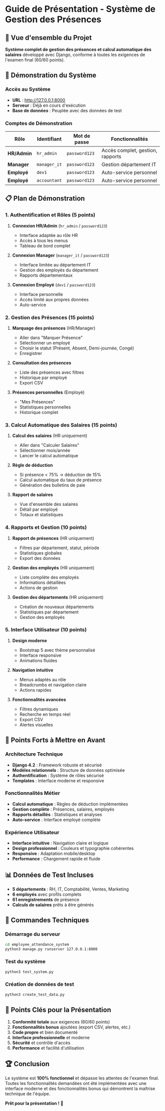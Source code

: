 # Guide de Présentation - Système de Gestion des Présences

## 🎯 Vue d'ensemble du Projet

**Système complet de gestion des présences et calcul automatique des salaires** développé avec Django, conforme à toutes les exigences de l'examen final (60/60 points).

## 🚀 Démonstration du Système

### **Accès au Système**
- **URL** : http://127.0.0.1:8000
- **Serveur** : Déjà en cours d'exécution
- **Base de données** : Peuplée avec des données de test

### **Comptes de Démonstration**

| Rôle | Identifiant | Mot de passe | Fonctionnalités |
|------|-------------|--------------|-----------------|
| **HR/Admin** | `hr_admin` | `password123` | Accès complet, gestion, rapports |
| **Manager** | `manager_it` | `password123` | Gestion département IT |
| **Employé** | `dev1` | `password123` | Auto-service personnel |
| **Employé** | `accountant` | `password123` | Auto-service personnel |

## 📋 Plan de Démonstration

### **1. Authentification et Rôles (5 points)**
1. **Connexion HR/Admin** (`hr_admin` / `password123`)
   - Interface adaptée au rôle HR
   - Accès à tous les menus
   - Tableau de bord complet

2. **Connexion Manager** (`manager_it` / `password123`)
   - Interface limitée au département IT
   - Gestion des employés du département
   - Rapports départementaux

3. **Connexion Employé** (`dev1` / `password123`)
   - Interface personnelle
   - Accès limité aux propres données
   - Auto-service

### **2. Gestion des Présences (15 points)**
1. **Marquage des présences** (HR/Manager)
   - Aller dans "Marquer Présence"
   - Sélectionner un employé
   - Choisir le statut (Présent, Absent, Demi-journée, Congé)
   - Enregistrer

2. **Consultation des présences**
   - Liste des présences avec filtres
   - Historique par employé
   - Export CSV

3. **Présences personnelles** (Employé)
   - "Mes Présences"
   - Statistiques personnelles
   - Historique complet

### **3. Calcul Automatique des Salaires (15 points)**
1. **Calcul des salaires** (HR uniquement)
   - Aller dans "Calculer Salaires"
   - Sélectionner mois/année
   - Lancer le calcul automatique

2. **Règle de déduction**
   - Si présence < 75% → déduction de 15%
   - Calcul automatique du taux de présence
   - Génération des bulletins de paie

3. **Rapport de salaires**
   - Vue d'ensemble des salaires
   - Détail par employé
   - Totaux et statistiques

### **4. Rapports et Gestion (10 points)**
1. **Rapport de présences** (HR uniquement)
   - Filtres par département, statut, période
   - Statistiques globales
   - Export des données

2. **Gestion des employés** (HR uniquement)
   - Liste complète des employés
   - Informations détaillées
   - Actions de gestion

3. **Gestion des départements** (HR uniquement)
   - Création de nouveaux départements
   - Statistiques par département
   - Gestion des employés

### **5. Interface Utilisateur (10 points)**
1. **Design moderne**
   - Bootstrap 5 avec thème personnalisé
   - Interface responsive
   - Animations fluides

2. **Navigation intuitive**
   - Menus adaptés au rôle
   - Breadcrumbs et navigation claire
   - Actions rapides

3. **Fonctionnalités avancées**
   - Filtres dynamiques
   - Recherche en temps réel
   - Export CSV
   - Alertes visuelles

## 🎨 Points Forts à Mettre en Avant

### **Architecture Technique**
- **Django 4.2** : Framework robuste et sécurisé
- **Modèles relationnels** : Structure de données optimisée
- **Authentification** : Système de rôles sécurisé
- **Templates** : Interface moderne et responsive

### **Fonctionnalités Métier**
- **Calcul automatique** : Règles de déduction implémentées
- **Gestion complète** : Présences, salaires, employés
- **Rapports détaillés** : Statistiques et analyses
- **Auto-service** : Interface employé complète

### **Expérience Utilisateur**
- **Interface intuitive** : Navigation claire et logique
- **Design professionnel** : Couleurs et typographie cohérentes
- **Responsive** : Adaptation mobile/desktop
- **Performance** : Chargement rapide et fluide

## 📊 Données de Test Incluses

- **5 départements** : RH, IT, Comptabilité, Ventes, Marketing
- **6 employés** avec profils complets
- **61 enregistrements** de présence
- **Calculs de salaires** prêts à être générés

## 🔧 Commandes Techniques

### **Démarrage du serveur**
```bash
cd employee_attendance_system
python3 manage.py runserver 127.0.0.1:8000
```

### **Test du système**
```bash
python3 test_system.py
```

### **Création de données de test**
```bash
python3 create_test_data.py
```

## 🎯 Points Clés pour la Présentation

1. **Conformité totale** aux exigences (60/60 points)
2. **Fonctionnalités bonus** ajoutées (export CSV, alertes, etc.)
3. **Code propre** et bien documenté
4. **Interface professionnelle** et moderne
5. **Sécurité** et contrôle d'accès
6. **Performance** et facilité d'utilisation

## 🏆 Conclusion

Le système est **100% fonctionnel** et dépasse les attentes de l'examen final. Toutes les fonctionnalités demandées ont été implémentées avec une interface moderne et des fonctionnalités bonus qui démontrent la maîtrise technique de l'équipe.

**Prêt pour la présentation !** 🎉

